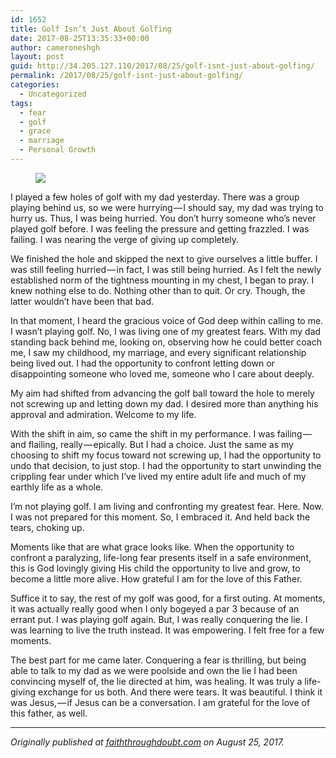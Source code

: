 ```yaml
---
id: 1652
title: Golf Isn’t Just About Golfing
date: 2017-08-25T13:35:33+00:00
author: cameroneshgh
layout: post
guid: http://34.205.127.110/2017/08/25/golf-isnt-just-about-golfing/
permalink: /2017/08/25/golf-isnt-just-about-golfing/
categories:
  - Uncategorized
tags:
  - fear
  - golf
  - grace
  - marriage
  - Personal Growth
---
```

<figure> 

<img src="https://waywardjourneyer.files.wordpress.com/2017/08/26001-12h8noy0gyetncgpc3bwy7a.jpeg?w=525" data-recalc-dims="1" />
  
</figure> 

I played a few holes of golf with my dad yesterday. There was a group playing behind us, so we were hurrying — I should say, my dad was trying to hurry us. Thus, I was being hurried. You don’t hurry someone who’s never played golf before. I was feeling the pressure and getting frazzled. I was failing. I was nearing the verge of giving up completely.

We finished the hole and skipped the next to give ourselves a little buffer. I was still feeling hurried — in fact, I was still being hurried. As I felt the newly established norm of the tightness mounting in my chest, I began to pray. I knew nothing else to do. Nothing other than to quit. Or cry. Though, the latter wouldn’t have been that bad.

In that moment, I heard the gracious voice of God deep within calling to me. I wasn’t playing golf. No, I was living one of my greatest fears. With my dad standing back behind me, looking on, observing how he could better coach me, I saw my childhood, my marriage, and every significant relationship being lived out. I had the opportunity to confront letting down or disappointing someone who loved me, someone who I care about deeply.

My aim had shifted from advancing the golf ball toward the hole to merely not screwing up and letting down my dad. I desired more than anything his approval and admiration. Welcome to my life.

With the shift in aim, so came the shift in my performance. I was failing — and flailing, really — epically. But I had a choice. Just the same as my choosing to shift my focus toward not screwing up, I had the opportunity to undo that decision, to just stop. I had the opportunity to start unwinding the crippling fear under which I’ve lived my entire adult life and much of my earthly life as a whole.

I’m not playing golf. I am living and confronting my greatest fear. Here. Now. I was not prepared for this moment. So, I embraced it. And held back the tears, choking up.

Moments like that are what grace looks like. When the opportunity to confront a paralyzing, life-long fear presents itself in a safe environment, this is God lovingly giving His child the opportunity to live and grow, to become a little more alive. How grateful I am for the love of this Father.

Suffice it to say, the rest of my golf was good, for a first outing. At moments, it was actually really good when I only bogeyed a par 3 because of an errant put. I was playing golf again. But, I was really conquering the lie. I was learning to live the truth instead. It was empowering. I felt free for a few moments.

The best part for me came later. Conquering a fear is thrilling, but being able to talk to my dad as we were poolside and own the lie I had been convincing myself of, the lie directed at him, was healing. It was truly a life-giving exchange for us both. And there were tears. It was beautiful. I think it was Jesus, — if Jesus can be a conversation. I am grateful for the love of this father, as well.

* * *

_Originally published at_ <a href="http://faiththroughdoubt.com/golf-isnt-just-golfing/" target="_blank"><em>faiththroughdoubt.com</em></a> _on August 25, 2017._